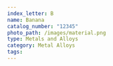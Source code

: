 ```yaml
---
index_letter: B
name: Banana
catalog_number: "12345"
photo_path: /images/material.png
type: Metals and Alloys
category: Metal Alloys
tags:
---
```

